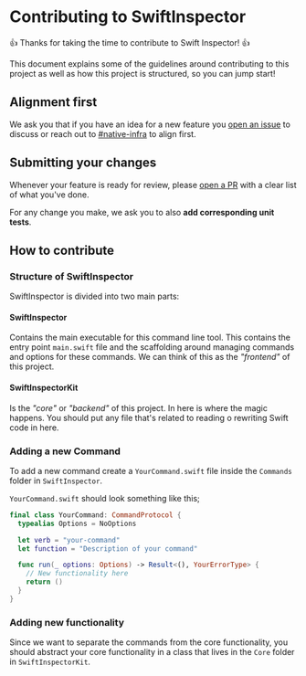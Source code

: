 # Contributing to SwiftInspector

:+1: Thanks for taking the time to contribute to Swift Inspector! :+1:

This document explains some of the guidelines around contributing to this project as well as how this project is structured, so you can jump start!

## Alignment first

We ask you that if you have an idea for a new feature you [open an issue](https://git.musta.ch/francisco-diaz/SwiftInspector/issues/new) to discuss or reach out to [#native-infra](https://airbnb.slack.com/app_redirect?channel=native-infra) to align first.

## Submitting your changes

Whenever your feature is ready for review, please [open a PR](https://git.musta.ch/francisco-diaz/SwiftInspector/pull/new/master) with a clear list of what you've done.

For any change you make, we ask you to also **add corresponding unit tests**.

## How to contribute

### Structure of SwiftInspector

SwiftInspector is divided into two main parts:

#### SwiftInspector

Contains the main executable for this command line tool. This contains the entry point `main.swift` file and the scaffolding around managing commands and options for these commands. We can think of this as the *"frontend"* of this project.

#### SwiftInspectorKit

Is the *"core"* or *"backend"* of this project. In here is where the magic happens. You should put any file that's related to reading o rewriting Swift code in here.

### Adding a new Command

To add a new command create a `YourCommand.swift` file inside the `Commands` folder in `SwiftInspector`. 

`YourCommand.swift` should look something like this;

```swift
final class YourCommand: CommandProtocol {
  typealias Options = NoOptions

  let verb = "your-command"
  let function = "Description of your command"

  func run(_ options: Options) -> Result<(), YourErrorType> {
    // New functionality here
    return ()
  }
}
```

### Adding new functionality

Since we want to separate the commands from the core functionality, you should abstract your core functionality in a class that lives in the `Core` folder in `SwiftInspectorKit`.

